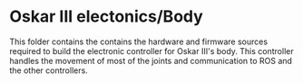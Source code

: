 # Oskar III electonics/Body

This folder contains the contains the hardware and firmware sources required to build the electronic controller for Oskar III's body. This controller handles the movement of most of the joints and communication to ROS and the other controllers.